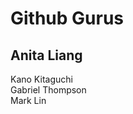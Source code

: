 <!DOCTYPE html>
<html> 
  <head>
  <title>Fred</title>
  <h1>Github Gurus</h1>
  <h2>Anita Liang</h2>
  <p>Kano Kitaguchi <br> Gabriel Thompson <br> Mark Lin</p>
</html>
